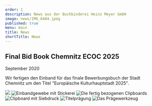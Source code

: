 ```yaml
---
order: 1
description: News aus der Buchbinderei Heinz Meyer GmbH
image: news/IMG_6484.jpeg
published: true
menu: main
title: News
shortTitle: News
---
```

## Final Bid Book Chemnitz ECOC 2025
September 2020

Wir fertigen den Einband für das finale Bewerbungsbuch der Stadt Chemnitz um den Titel "Europäische Kulturhauptstadt 2025".

![](news/2025_quer.png)
![Einbandgewebe mit Stickerei](news/IMG_6433.jpeg)
![Die fertig bezogenen Clipboards](news/IMG_6438.jpeg)
![Clipboard mit Siebdruck](news/IMG_6439.jpeg)
![Titelprägung](news/DSC_0087.jpeg)
![Das Prägewerkzeug](news/IMG_6427.jpeg)

